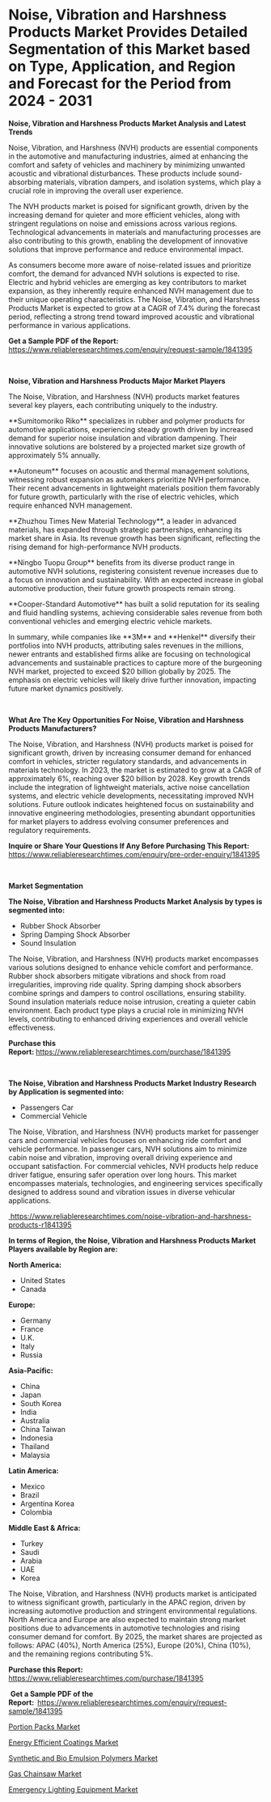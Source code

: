 <p><h1>Noise, Vibration and Harshness Products Market Provides Detailed Segmentation of this Market based on Type, Application, and Region and Forecast for the Period from 2024 - 2031</h1></p><p><strong>Noise, Vibration and Harshness Products Market Analysis and Latest Trends</strong></p>
<p><p>Noise, Vibration, and Harshness (NVH) products are essential components in the automotive and manufacturing industries, aimed at enhancing the comfort and safety of vehicles and machinery by minimizing unwanted acoustic and vibrational disturbances. These products include sound-absorbing materials, vibration dampers, and isolation systems, which play a crucial role in improving the overall user experience.</p><p>The NVH products market is poised for significant growth, driven by the increasing demand for quieter and more efficient vehicles, along with stringent regulations on noise and emissions across various regions. Technological advancements in materials and manufacturing processes are also contributing to this growth, enabling the development of innovative solutions that improve performance and reduce environmental impact.</p><p>As consumers become more aware of noise-related issues and prioritize comfort, the demand for advanced NVH solutions is expected to rise. Electric and hybrid vehicles are emerging as key contributors to market expansion, as they inherently require enhanced NVH management due to their unique operating characteristics. The Noise, Vibration, and Harshness Products Market is expected to grow at a CAGR of 7.4% during the forecast period, reflecting a strong trend toward improved acoustic and vibrational performance in various applications.</p></p>
<p><strong>Get a Sample PDF of the Report:&nbsp;</strong> <a href="https://www.reliableresearchtimes.com/enquiry/request-sample/1841395?utm_campaign=1559&utm_medium=2&utm_source=Github&utm_content=ia&utm_term=16102024&utm_id=noise-vibration-and-harshness-products">https://www.reliableresearchtimes.com/enquiry/request-sample/1841395</a></p>
<p>&nbsp;</p>
<p><strong>Noise, Vibration and Harshness Products Major Market Players</strong></p>
<p><p>The Noise, Vibration, and Harshness (NVH) products market features several key players, each contributing uniquely to the industry. </p><p>**Sumitomoriko Riko** specializes in rubber and polymer products for automotive applications, experiencing steady growth driven by increased demand for superior noise insulation and vibration dampening. Their innovative solutions are bolstered by a projected market size growth of approximately 5% annually.</p><p>**Autoneum** focuses on acoustic and thermal management solutions, witnessing robust expansion as automakers prioritize NVH performance. Their recent advancements in lightweight materials position them favorably for future growth, particularly with the rise of electric vehicles, which require enhanced NVH management.</p><p>**Zhuzhou Times New Material Technology**, a leader in advanced materials, has expanded through strategic partnerships, enhancing its market share in Asia. Its revenue growth has been significant, reflecting the rising demand for high-performance NVH products.</p><p>**Ningbo Tuopu Group** benefits from its diverse product range in automotive NVH solutions, registering consistent revenue increases due to a focus on innovation and sustainability. With an expected increase in global automotive production, their future growth prospects remain strong.</p><p>**Cooper-Standard Automotive** has built a solid reputation for its sealing and fluid handling systems, achieving considerable sales revenue from both conventional vehicles and emerging electric vehicle markets.</p><p>In summary, while companies like **3M** and **Henkel** diversify their portfolios into NVH products, attributing sales revenues in the millions, newer entrants and established firms alike are focusing on technological advancements and sustainable practices to capture more of the burgeoning NVH market, projected to exceed $20 billion globally by 2025. The emphasis on electric vehicles will likely drive further innovation, impacting future market dynamics positively.</p></p>
<p>&nbsp;</p>
<p><strong>What Are The Key Opportunities For Noise, Vibration and Harshness Products Manufacturers?</strong></p>
<p><p>The Noise, Vibration, and Harshness (NVH) products market is poised for significant growth, driven by increasing consumer demand for enhanced comfort in vehicles, stricter regulatory standards, and advancements in materials technology. In 2023, the market is estimated to grow at a CAGR of approximately 6%, reaching over $20 billion by 2028. Key growth trends include the integration of lightweight materials, active noise cancellation systems, and electric vehicle developments, necessitating improved NVH solutions. Future outlook indicates heightened focus on sustainability and innovative engineering methodologies, presenting abundant opportunities for market players to address evolving consumer preferences and regulatory requirements.</p></p>
<p><strong>Inquire or Share Your Questions If Any Before Purchasing This Report:</strong> <a href="https://www.reliableresearchtimes.com/enquiry/pre-order-enquiry/1841395?utm_campaign=1559&utm_medium=2&utm_source=Github&utm_content=ia&utm_term=16102024&utm_id=noise-vibration-and-harshness-products">https://www.reliableresearchtimes.com/enquiry/pre-order-enquiry/1841395</a></p>
<p>&nbsp;</p>
<p><strong>Market Segmentation</strong></p>
<p><strong>The Noise, Vibration and Harshness Products Market Analysis by types is segmented into:</strong></p>
<p><ul><li>Rubber Shock Absorber</li><li>Spring Damping Shock Absorber</li><li>Sound Insulation</li></ul></p>
<p><p>The Noise, Vibration, and Harshness (NVH) products market encompasses various solutions designed to enhance vehicle comfort and performance. Rubber shock absorbers mitigate vibrations and shock from road irregularities, improving ride quality. Spring damping shock absorbers combine springs and dampers to control oscillations, ensuring stability. Sound insulation materials reduce noise intrusion, creating a quieter cabin environment. Each product type plays a crucial role in minimizing NVH levels, contributing to enhanced driving experiences and overall vehicle effectiveness.</p></p>
<p><strong>Purchase this Report:&nbsp;</strong><a href="https://www.reliableresearchtimes.com/purchase/1841395?utm_campaign=1559&utm_medium=2&utm_source=Github&utm_content=ia&utm_term=16102024&utm_id=noise-vibration-and-harshness-products">https://www.reliableresearchtimes.com/purchase/1841395</a></p>
<p>&nbsp;</p>
<p><strong>The Noise, Vibration and Harshness Products Market Industry Research by Application is segmented into:</strong></p>
<p><ul><li>Passengers Car</li><li>Commercial Vehicle</li></ul></p>
<p><p>The Noise, Vibration, and Harshness (NVH) products market for passenger cars and commercial vehicles focuses on enhancing ride comfort and vehicle performance. In passenger cars, NVH solutions aim to minimize cabin noise and vibration, improving overall driving experience and occupant satisfaction. For commercial vehicles, NVH products help reduce driver fatigue, ensuring safer operation over long hours. This market encompasses materials, technologies, and engineering services specifically designed to address sound and vibration issues in diverse vehicular applications.</p></p>
<p><a href="https://www.reliableresearchtimes.com/noise-vibration-and-harshness-products-r1841395?utm_campaign=1559&utm_medium=2&utm_source=Github&utm_content=ia&utm_term=16102024&utm_id=noise-vibration-and-harshness-products">&nbsp;https://www.reliableresearchtimes.com/noise-vibration-and-harshness-products-r1841395</a></p>
<p><strong>In terms of Region, the Noise, Vibration and Harshness Products Market Players available by Region are:</strong></p>
<p>
    <p> <strong> North America: </strong>
        <ul>
            <li>United States</li>
            <li>Canada</li>
        </ul>
        </p> 
    <p> <strong> Europe: </strong>
        <ul>
            <li>Germany</li>
            <li>France</li>
            <li>U.K.</li>
            <li>Italy</li>
            <li>Russia</li>
        </ul>
        </p> 
    <p> <strong> Asia-Pacific: </strong>
        <ul>
            <li>China</li>
            <li>Japan</li>
            <li>South Korea</li>
            <li>India</li>
            <li>Australia</li>
            <li>China Taiwan</li>
            <li>Indonesia</li>
            <li>Thailand</li>
            <li>Malaysia</li>
        </ul>
        </p> 
    <p> <strong> Latin America: </strong>
        <ul>
            <li>Mexico</li>
            <li>Brazil</li>
            <li>Argentina Korea</li>
            <li>Colombia</li>
        </ul>
        </p> 
    <p> <strong> Middle East & Africa: </strong>
        <ul>
            <li>Turkey</li>
            <li>Saudi</li>
            <li>Arabia</li>
            <li>UAE</li>
            <li>Korea</li>
        </ul>
    </p>
    </p>
<p><p>The Noise, Vibration, and Harshness (NVH) products market is anticipated to witness significant growth, particularly in the APAC region, driven by increasing automotive production and stringent environmental regulations. North America and Europe are also expected to maintain strong market positions due to advancements in automotive technologies and rising consumer demand for comfort. By 2025, the market shares are projected as follows: APAC (40%), North America (25%), Europe (20%), China (10%), and the remaining regions contributing 5%.</p></p>
<p><strong>Purchase this Report: </strong><a href="https://www.reliableresearchtimes.com/purchase/1841395?utm_campaign=1559&utm_medium=2&utm_source=Github&utm_content=ia&utm_term=16102024&utm_id=noise-vibration-and-harshness-products">https://www.reliableresearchtimes.com/purchase/1841395</a></p>
<p>&nbsp;<strong>Get a Sample PDF of the Report:&nbsp;&nbsp;</strong><a href="https://www.reliableresearchtimes.com/enquiry/request-sample/1841395?utm_campaign=1559&utm_medium=2&utm_source=Github&utm_content=ia&utm_term=16102024&utm_id=noise-vibration-and-harshness-products">https://www.reliableresearchtimes.com/enquiry/request-sample/1841395</a></p>
<p><strong></strong></p>
<p><p><a href="https://www.linkedin.com/pulse/portion-packs-market-trends-detailed-study-its-segmentation-4fffc?utm_campaign=1559&utm_medium=2&utm_source=Github&utm_content=ia&utm_term=16102024&utm_id=noise-vibration-and-harshness-products">Portion Packs Market</a></p><p><a href="https://www.linkedin.com/pulse/energy-efficient-coatings-market-overview-forecast-2024-2031-zd8fc?utm_campaign=1559&utm_medium=2&utm_source=Github&utm_content=ia&utm_term=16102024&utm_id=noise-vibration-and-harshness-products">Energy Efficient Coatings Market</a></p><p><a href="https://www.linkedin.com/pulse/analyzing-synthetic-bio-emulsion-polymers-market-dynamics-pudpc?utm_campaign=1559&utm_medium=2&utm_source=Github&utm_content=ia&utm_term=16102024&utm_id=noise-vibration-and-harshness-products">Synthetic and Bio Emulsion Polymers Market</a></p><p><a href="https://issuu.com/reportprime-2/docs/gas-chainsaw-market-size-2030.pptx_4ec639c3ec6991?utm_campaign=1559&utm_medium=2&utm_source=Github&utm_content=ia&utm_term=16102024&utm_id=noise-vibration-and-harshness-products">Gas Chainsaw Market</a></p><p><a href="https://issuu.com/reportprime-2/docs/emergency-lighting-equipment-market_d12614ad76f3d3?utm_campaign=1559&utm_medium=2&utm_source=Github&utm_content=ia&utm_term=16102024&utm_id=noise-vibration-and-harshness-products">Emergency Lighting Equipment Market</a></p></p>